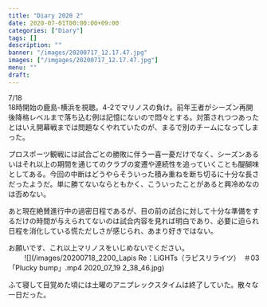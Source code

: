 ```yaml
---
title: "Diary 2020 2"
date: 2020-07-01T00:00:00+09:00
categories: ["Diary"]
tags: []
description: ""
banner: "/images/20200717_12.17.47.jpg"
images: ["/imgages/20200717_12.17.47.jpg"]
menu: ""
draft:
---
```


7&#047;18  
18時開始の鹿島-横浜を視聴。4-2でマリノスの負け。前年王者がシーズン再開後降格レベルまで落ち込む例は記憶にないので悶々とする。対策されつつあったとはいえ開幕戦までは問題なくやれていたのが、まるで別のチームになってしまった。  
<!--more-->
プロスポーツ観戦には試合ごとの勝敗に伴う一喜一憂だけでなく、シーズンあるいはそれ以上の期間を通じてのクラブの変遷や連続性を追っていくことも醍醐味としてある。今回の中断はどうやらそういった積み重ねを断ち切るに十分な長さだったようだ。単に勝てないならともかく、こういったことがあると興冷めなのは否めない。  

あと現在絶賛進行中の過密日程であるが、目の前の試合に対して十分な準備をするだけの時間が与えられてないのは試合内容を見れば明白であり、必要に迫られ日程を消化している慌ただしさが感じられ、あまり好きではない。  

お願いです、これ以上マリノスをいじめないでください。  
　　
![](/images/20200718_2200_Lapis Re：LiGHTs（ラピスリライツ）　＃03「Plucky bump」.mp4 2020_07_19 2_38_46.jpg)

ふて寝して目覚めた頃には土曜のアニプレックスタイムは終了していた。散々な一日だった。  